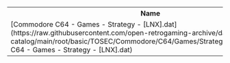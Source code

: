 <table>
<tr><th>Name</th><th>Size</th></tr>
<tr><td>[Commodore C64 - Games - Strategy - [LNX].dat](https://raw.githubusercontent.com/open-retrogaming-archive/dat-catalog/main/root/basic/TOSEC/Commodore/C64/Games/Strategy/[LNX]/Commodore C64 - Games - Strategy - [LNX].dat)</td><td>30767</td></tr>
</table>
